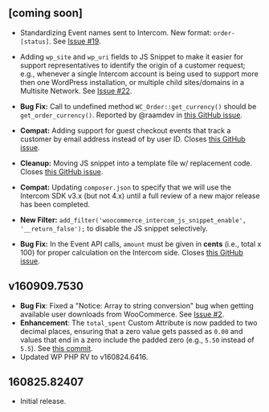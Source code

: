 ## [coming soon]

- Standardizing Event names sent to Intercom. New format: `order-[status]`. See [Issue #19](https://github.com/websharks/woocommerce-intercom-pro/issues/19).

- Adding `wp_site` and `wp_uri` fields to JS Snippet to make it easier for support representatives to identify the origin of a customer request; e.g., whenever a single Intercom account is being used to support more then one WordPress installation, or multiple child sites/domains in a Multisite Network. See [Issue #22](https://github.com/websharks/woocommerce-intercom-pro/issues/22).

- **Bug Fix:** Call to undefined method `WC_Order::get_currency()` should be `get_order_currency()`. Reported by @raamdev in [this GitHub issue](https://github.com/websharks/woocommerce-intercom-pro/issues/4).

- **Compat:** Adding support for guest checkout events that track a customer by email address instead of by user ID. Closes [this GitHub issue](https://github.com/websharks/woocommerce-intercom-pro/issues/6).

- **Cleanup:** Moving JS snippet into a template file w/ replacement code. Closes [this GitHub issue](https://github.com/websharks/woocommerce-intercom-pro/issues/8).

- **Compat:** Updating `composer.json` to specify that we will use the Intercom SDK v3.x (but not 4.x) until a full review of a new major release has been completed.

- **New Filter:** `add_filter('woocommerce_intercom_js_snippet_enable', '__return_false');` to disable the JS snippet selectively.

- **Bug Fix:** In the Event API calls, `amount` must be given in **cents** (i.e., total x 100) for proper calculation on the Intercom side. Closes [this GitHub issue](https://github.com/websharks/woocommerce-intercom-pro/issues/17).

## v160909.7530

- **Bug Fix**: Fixed a "Notice: Array to string conversion" bug when getting available user downloads from WooCommerce. See [Issue #2](https://github.com/websharks/woocommerce-intercom-pro/issues/2).
- **Enhancement**: The `total_spent` Custom Attribute is now padded to two decimal places, ensuring that a zero value gets passed as `0.00` and values that end in a zero include the padded zero (e.g., `5.50` instead of `5.5`). See [this commit](https://github.com/websharks/woocommerce-intercom-pro/commit/86f8ac436b7f69dab348ab3a0b502284dfd3d121).
- Updated WP PHP RV to v160824.6416.

## 160825.82407

- Initial release.
